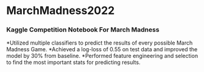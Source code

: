 # MarchMadness2022
### Kaggle Competition Notebook For March Madness 
*Utilized multiple classifiers to predict the results of every possible March Madness Game.
*Achieved a log-loss of 0.55 on test data and improved the model by 30% from baseline.
*Performed feature engineering and selection to find the most important stats for predicting results. 


